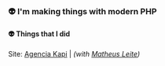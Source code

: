 ### :alien:  I'm making things with modern PHP

#### :alien:  Things that I did

Site: [Agencia Kapi](https://agenciakapi.com) | _(with [Matheus Leite](https://github.com/mathrl))_
